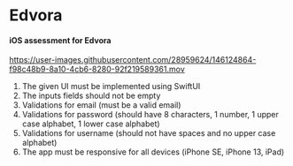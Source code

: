 # Edvora

#### iOS assessment for Edvora

https://user-images.githubusercontent.com/28959624/146124864-f98c48b9-8a10-4cb6-8280-92f219589361.mov

1. The given UI must be implemented using SwiftUI
2. The inputs fields should not be empty
3. Validations for email (must be a valid email)
4. Validations for password (should have 8 characters, 1 number, 1 upper case alphabet, 1 lower case alphabet)
5. Validations for username (should not have spaces and no upper case alphabet)
6. The app must be responsive for all devices (iPhone SE, iPhone 13, iPad)

